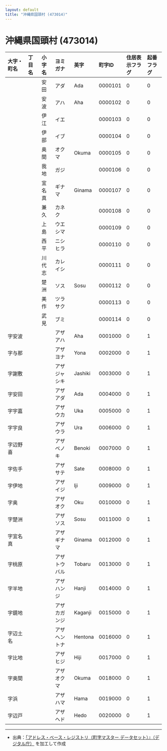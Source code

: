 ```yaml
---
layout: default
title: "沖縄県国頭村 (473014)"
---
```


# 沖縄県国頭村 (473014)

| 大字・町名 | 丁目名 | 小字名 | ヨミガナ | 英字 | 町字ID | 住居表示フラグ | 起番フラグ |
|:---|:---|:---|:---|:---|:---|:---|:---|
|  |  | 安田 | アダ | Ada | 0000101 | 0 | 0 |
|  |  | 安波 | アハ | Aha | 0000102 | 0 | 0 |
|  |  | 伊江 | イエ |  | 0000103 | 0 | 0 |
|  |  | 伊部 | イブ |  | 0000104 | 0 | 0 |
|  |  | 奥間 | オクマ | Okuma | 0000105 | 0 | 0 |
|  |  | 我地 | ガジ |  | 0000106 | 0 | 0 |
|  |  | 宜名真 | ギナマ | Ginama | 0000107 | 0 | 0 |
|  |  | 兼久 | カネク |  | 0000108 | 0 | 0 |
|  |  | 上島 | ウエシマ |  | 0000109 | 0 | 0 |
|  |  | 西平 | ニシヒラ |  | 0000110 | 0 | 0 |
|  |  | 川代志 | カレイシ |  | 0000111 | 0 | 0 |
|  |  | 楚洲 | ソス | Sosu | 0000112 | 0 | 0 |
|  |  | 美作 | ツラサク |  | 0000113 | 0 | 0 |
|  |  | 武見 | ブミ |  | 0000114 | 0 | 0 |
| 字安波 |  |  | アザアハ | Aha | 0001000 | 0 | 1 |
| 字与那 |  |  | アザヨナ | Yona | 0002000 | 0 | 1 |
| 字謝敷 |  |  | アザジャシキ | Jashiki | 0003000 | 0 | 1 |
| 字安田 |  |  | アザアダ | Ada | 0004000 | 0 | 1 |
| 字宇嘉 |  |  | アザウカ | Uka | 0005000 | 0 | 1 |
| 字宇良 |  |  | アザウラ | Ura | 0006000 | 0 | 1 |
| 字辺野喜 |  |  | アザベノキ | Benoki | 0007000 | 0 | 1 |
| 字佐手 |  |  | アザサテ | Sate | 0008000 | 0 | 1 |
| 字伊地 |  |  | アザイジ | Iji | 0009000 | 0 | 1 |
| 字奥 |  |  | アザオク | Oku | 0010000 | 0 | 1 |
| 字楚洲 |  |  | アザソス | Sosu | 0011000 | 0 | 1 |
| 字宜名真 |  |  | アザギナマ | Ginama | 0012000 | 0 | 1 |
| 字桃原 |  |  | アザトウバル | Tobaru | 0013000 | 0 | 1 |
| 字半地 |  |  | アザハンジ | Hanji | 0014000 | 0 | 1 |
| 字鏡地 |  |  | アザカガンジ | Kaganji | 0015000 | 0 | 1 |
| 字辺土名 |  |  | アザヘントナ | Hentona | 0016000 | 0 | 1 |
| 字比地 |  |  | アザヒジ | Hiji | 0017000 | 0 | 1 |
| 字奥間 |  |  | アザオクマ | Okuma | 0018000 | 0 | 1 |
| 字浜 |  |  | アザハマ | Hama | 0019000 | 0 | 1 |
| 字辺戸 |  |  | アザヘド | Hedo | 0020000 | 0 | 1 |

---

- 出典：[「アドレス・ベース・レジストリ（町字マスター データセット）』（デジタル庁）](https://www.digital.go.jp/policies/base_registry_address/) を加工して作成